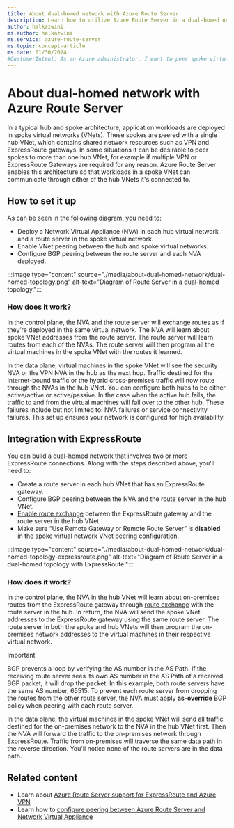 ```yaml
---
title: About dual-homed network with Azure Route Server
description: Learn how to utilize Azure Route Server in a dual-homed network where you can connect a spoke virtual network (VNet) to more than one hub VNet.
author: halkazwini
ms.author: halkazwini
ms.service: azure-route-server
ms.topic: concept-article
ms.date: 01/30/2024
#CustomerIntent: As an Azure administrator, I want to peer spoke virtual networks (VNets) to more than one hub VNet so that the resources in the spoke VNets can communicated through either of the hub VNets.
---
```


# About dual-homed network with Azure Route Server

In a typical hub and spoke architecture, application workloads are deployed in spoke virtual networks (VNets). These spokes are peered with a single hub VNet, which contains shared network resources such as VPN and ExpressRoute gateways. In some situations it can be desirable to peer spokes to more than one hub VNet, for example if multiple VPN or ExpressRoute Gateways are required for any reason. Azure Route Server enables this architecture so that workloads in a spoke VNet can communicate through either of the hub VNets it's connected to.

## How to set it up

As can be seen in the following diagram, you need to:

* Deploy a Network Virtual Appliance (NVA) in each hub virtual network and a route server in the spoke virtual network.
* Enable VNet peering between the hub and spoke virtual networks.
* Configure BGP peering between the route server and each NVA deployed.

:::image type="content" source="./media/about-dual-homed-network/dual-homed-topology.png" alt-text="Diagram of Route Server in a dual-homed topology.":::

### How does it work?

In the control plane, the NVA and the route server will exchange routes as if they’re deployed in the same virtual network. The NVA will learn about spoke VNet addresses from the route server. The route server will learn routes from each of the NVAs. The route server will then program all the virtual machines in the spoke VNet with the routes it learned. 

In the data plane, virtual machines in the spoke VNet will see the security NVA or the VPN NVA in the hub as the next hop. Traffic destined for the Internet-bound traffic or the hybrid cross-premises traffic will now route through the NVAs in the hub VNet. You can configure both hubs to be either active/active or active/passive. In the case when the active hub fails, the traffic to and from the virtual machines will fail over to the other hub. These failures include but not limited to: NVA failures or service connectivity failures. This set up ensures your network is configured for high availability.

## Integration with ExpressRoute

You can build a dual-homed network that involves two or more ExpressRoute connections. Along with the steps described above, you'll need to:

* Create a route server in each hub VNet that has an ExpressRoute gateway.
* Configure BGP peering between the NVA and the route server in the hub VNet.
* [Enable route exchange](quickstart-configure-route-server-portal.md#configure-route-exchange) between the ExpressRoute gateway and the route server in the hub VNet.
* Make sure “Use Remote Gateway or Remote Route Server” is **disabled** in the spoke virtual network VNet peering configuration.

:::image type="content" source="./media/about-dual-homed-network/dual-homed-topology-expressroute.png" alt-text="Diagram of Route Server in a dual-homed topology with ExpressRoute.":::

### How does it work?

In the control plane, the NVA in the hub VNet will learn about on-premises routes from the ExpressRoute gateway through [route exchange](quickstart-configure-route-server-portal.md#configure-route-exchange) with the route server in the hub. In return, the NVA will send the spoke VNet addresses to the ExpressRoute gateway using the same route server. The route server in both the spoke and hub VNets will then program the on-premises network addresses to the virtual machines in their respective virtual network.

> [!IMPORTANT]
> BGP prevents a loop by verifying the AS number in the AS Path. If the receiving route server sees its own AS number in the AS Path of a received BGP packet, it will drop the packet. In this example, both route servers have the same AS number, 65515. To prevent each route server from dropping the routes from the other route server, the NVA must apply **as-override** BGP policy when peering with each route server. 
>

In the data plane, the virtual machines in the spoke VNet will send all traffic destined for the on-premises network to the NVA in the hub VNet first. Then the NVA will forward the traffic to the on-premises network through ExpressRoute. Traffic from on-premises will traverse the same data path in the reverse direction. You'll notice none of the route servers are in the data path.

## Related content

* Learn about [Azure Route Server support for ExpressRoute and Azure VPN](expressroute-vpn-support.md)
* Learn how to [configure peering between Azure Route Server and Network Virtual Appliance](tutorial-configure-route-server-with-quagga.md)
